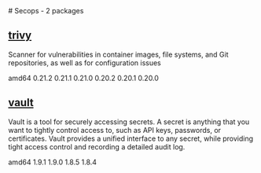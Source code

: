<!-- secops.start --># Secops - 2 packages


## [trivy](https://www.aquasec.com/products/trivy/)

 Scanner for vulnerabilities in container images,
 file systems, and Git repositories, as well as for configuration issues

<span class="badge arch">amd64</span> <span class="badge version">0.21.2</span> <span class="badge version">0.21.1</span> <span class="badge version">0.21.0</span> <span class="badge version">0.20.2</span> <span class="badge version">0.20.1</span> <span class="badge version">0.20.0</span>

## [vault](https://www.hashicorp.com/products/vault)

 Vault is a tool for securely accessing secrets. A secret is anything that
 you want to tightly control access to, such as API keys, passwords, or
 certificates. Vault provides a unified interface to any secret,
 while providing tight access control and recording a detailed audit log.

<span class="badge arch">amd64</span> <span class="badge version">1.9.1</span> <span class="badge version">1.9.0</span> <span class="badge version">1.8.5</span> <span class="badge version">1.8.4</span>
<!-- secops.end -->
